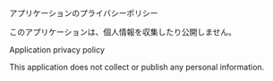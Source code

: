 アプリケーションのプライバシーポリシー


このアプリケーションは、個人情報を収集したり公開しません。

Application privacy policy


This application does not collect or publish any personal information.
